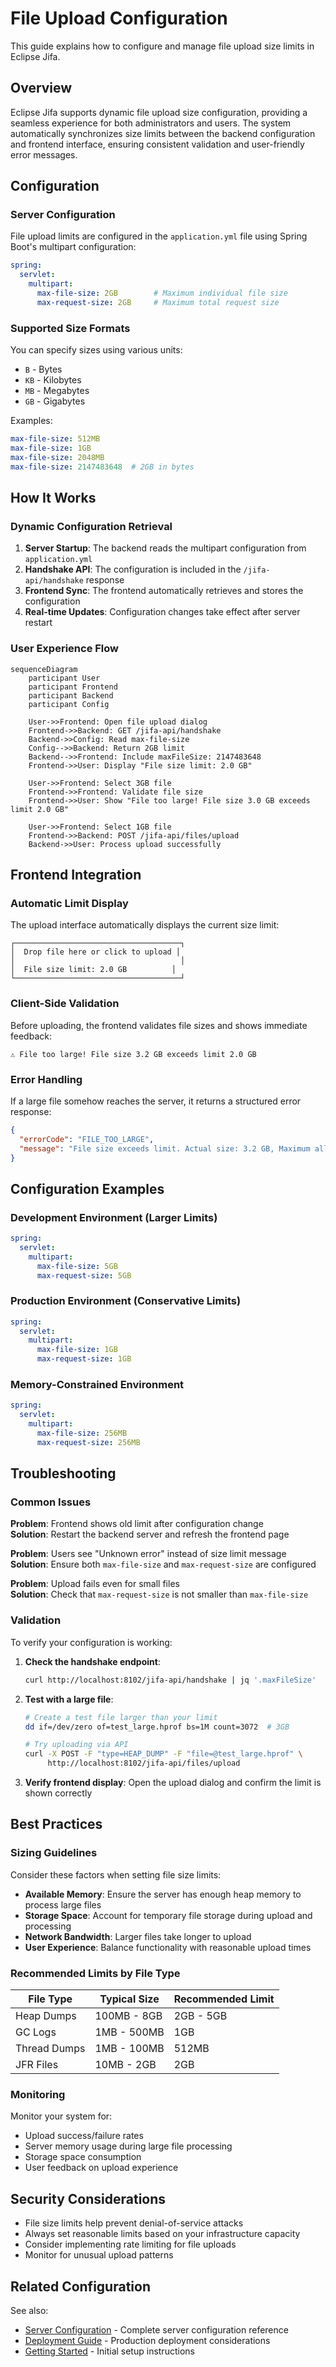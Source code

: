 # File Upload Configuration

This guide explains how to configure and manage file upload size limits in Eclipse Jifa.

## Overview

Eclipse Jifa supports dynamic file upload size configuration, providing a seamless experience for both administrators and users. The system automatically synchronizes size limits between the backend configuration and frontend interface, ensuring consistent validation and user-friendly error messages.

## Configuration

### Server Configuration

File upload limits are configured in the `application.yml` file using Spring Boot's multipart configuration:

```yaml
spring:
  servlet:
    multipart:
      max-file-size: 2GB        # Maximum individual file size
      max-request-size: 2GB     # Maximum total request size
```

### Supported Size Formats

You can specify sizes using various units:
- `B` - Bytes
- `KB` - Kilobytes  
- `MB` - Megabytes
- `GB` - Gigabytes

Examples:
```yaml
max-file-size: 512MB
max-file-size: 1GB
max-file-size: 2048MB
max-file-size: 2147483648  # 2GB in bytes
```

## How It Works

### Dynamic Configuration Retrieval

1. **Server Startup**: The backend reads the multipart configuration from `application.yml`
2. **Handshake API**: The configuration is included in the `/jifa-api/handshake` response
3. **Frontend Sync**: The frontend automatically retrieves and stores the configuration
4. **Real-time Updates**: Configuration changes take effect after server restart

### User Experience Flow

```mermaid
sequenceDiagram
    participant User
    participant Frontend
    participant Backend
    participant Config

    User->>Frontend: Open file upload dialog
    Frontend->>Backend: GET /jifa-api/handshake
    Backend->>Config: Read max-file-size
    Config-->>Backend: Return 2GB limit
    Backend-->>Frontend: Include maxFileSize: 2147483648
    Frontend->>User: Display "File size limit: 2.0 GB"
    
    User->>Frontend: Select 3GB file
    Frontend->>Frontend: Validate file size
    Frontend->>User: Show "File too large! File size 3.0 GB exceeds limit 2.0 GB"
    
    User->>Frontend: Select 1GB file  
    Frontend->>Backend: POST /jifa-api/files/upload
    Backend->>User: Process upload successfully
```

## Frontend Integration

### Automatic Limit Display

The upload interface automatically displays the current size limit:

```
┌─────────────────────────────────────┐
│  Drop file here or click to upload │
│                                     │
│  File size limit: 2.0 GB          │
└─────────────────────────────────────┘
```

### Client-Side Validation

Before uploading, the frontend validates file sizes and shows immediate feedback:

```
⚠️ File too large! File size 3.2 GB exceeds limit 2.0 GB
```

### Error Handling

If a large file somehow reaches the server, it returns a structured error response:

```json
{
  "errorCode": "FILE_TOO_LARGE",
  "message": "File size exceeds limit. Actual size: 3.2 GB, Maximum allowed: 2.0 GB"
}
```

## Configuration Examples

### Development Environment (Larger Limits)
```yaml
spring:
  servlet:
    multipart:
      max-file-size: 5GB
      max-request-size: 5GB
```

### Production Environment (Conservative Limits)
```yaml
spring:
  servlet:
    multipart:
      max-file-size: 1GB
      max-request-size: 1GB
```

### Memory-Constrained Environment
```yaml
spring:
  servlet:
    multipart:
      max-file-size: 256MB
      max-request-size: 256MB
```

## Troubleshooting

### Common Issues

**Problem**: Frontend shows old limit after configuration change  
**Solution**: Restart the backend server and refresh the frontend page

**Problem**: Users see "Unknown error" instead of size limit message  
**Solution**: Ensure both `max-file-size` and `max-request-size` are configured

**Problem**: Upload fails even for small files  
**Solution**: Check that `max-request-size` is not smaller than `max-file-size`

### Validation

To verify your configuration is working:

1. **Check the handshake endpoint**:
   ```bash
   curl http://localhost:8102/jifa-api/handshake | jq '.maxFileSize'
   ```

2. **Test with a large file**:
   ```bash
   # Create a test file larger than your limit
   dd if=/dev/zero of=test_large.hprof bs=1M count=3072  # 3GB
   
   # Try uploading via API
   curl -X POST -F "type=HEAP_DUMP" -F "file=@test_large.hprof" \
        http://localhost:8102/jifa-api/files/upload
   ```

3. **Verify frontend display**: Open the upload dialog and confirm the limit is shown correctly

## Best Practices

### Sizing Guidelines

Consider these factors when setting file size limits:

- **Available Memory**: Ensure the server has enough heap memory to process large files
- **Storage Space**: Account for temporary file storage during upload and processing
- **Network Bandwidth**: Larger files take longer to upload
- **User Experience**: Balance functionality with reasonable upload times

### Recommended Limits by File Type

| File Type | Typical Size | Recommended Limit |
|-----------|-------------|-------------------|
| Heap Dumps | 100MB - 8GB | 2GB - 5GB |
| GC Logs | 1MB - 500MB | 1GB |
| Thread Dumps | 1MB - 100MB | 512MB |
| JFR Files | 10MB - 2GB | 2GB |

### Monitoring

Monitor your system for:
- Upload success/failure rates
- Server memory usage during large file processing
- Storage space consumption
- User feedback on upload experience

## Security Considerations

- File size limits help prevent denial-of-service attacks
- Always set reasonable limits based on your infrastructure capacity
- Consider implementing rate limiting for file uploads
- Monitor for unusual upload patterns

## Related Configuration

See also:
- [Server Configuration](./configuration.md) - Complete server configuration reference
- [Deployment Guide](./deployment.md) - Production deployment considerations
- [Getting Started](./getting-started.md) - Initial setup instructions